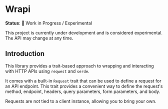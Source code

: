 # Wrapi

**Status**: 🚧 Work in Progress / Experimental

This project is currently under development and is considered experimental. The API may change at any time.

## Introduction

This library provides a trait-based approach to wrapping and interacting with HTTP APIs using `reqwest` and `serde`.

It comes with a built-in `Request` trait that can be used to define a request for an API endpoint. This trait provides a convenient way to define the request's method, endpoint, headers, query parameters, form parameters, and body.

Requests are not tied to a client instance, allowing you to bring your own.
